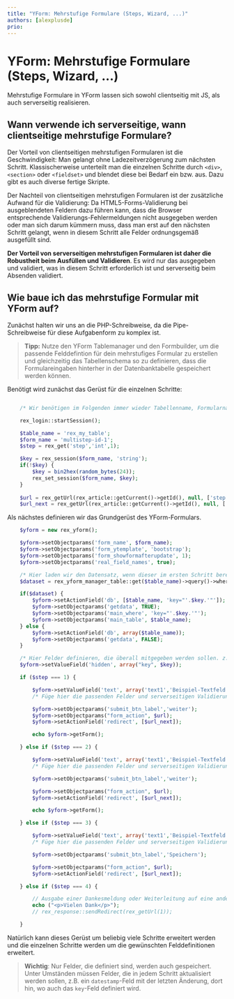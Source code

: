 ```yaml
---
title: "YForm: Mehrstufige Formulare (Steps, Wizard, ...)"
authors: [alexplusde]
prio:
---
```


# YForm: Mehrstufige Formulare (Steps, Wizard, ...)

Mehrstufige Formulare in YForm lassen sich sowohl clientseitig mit JS, als auch serverseitig realisieren.

## Wann verwende ich serverseitige, wann clientseitige mehrstufige Formulare?

Der Vorteil von clientseitigen mehrstufigen Formularen ist die Geschwindigkeit: Man gelangt ohne Ladezeitverzögerung zum nächsten Schritt. Klassischerweise unterteilt man die einzelnen Schritte durch `<div>`, `<section>` oder `<fieldset>` und blendet diese bei Bedarf ein bzw. aus. Dazu gibt es auch diverse fertige Skripte. 

Der Nachteil von clientseitigen mehrstufigen Formularen ist der zusätzliche Aufwand für die Validierung: Da HTML5-Forms-Validierung bei ausgeblendeten Feldern dazu führen kann, dass die Browser entsprechende Validierungs-Fehlermeldungen nicht ausgegeben werden oder man sich darum kümmern muss, dass man erst auf den nächsten Schritt gelangt, wenn in diesem Schritt alle Felder ordnungsgemäß ausgefüllt sind.

**Der Vorteil von serverseitigen mehrstufigen Formularen ist daher die Robustheit beim Ausfüllen und Validieren**. Es wird nur das ausgegeben und validiert, was in diesem Schritt erforderlich ist und serverseitig beim Absenden validiert.

## Wie baue ich das mehrstufige Formular mit YForm auf?

Zunächst halten wir uns an die PHP-Schreibweise, da die Pipe-Schreibweise für diese Aufgabenform zu komplex ist.

> **Tipp:** Nutze den YForm Tablemanager und den Formbuilder, um die passende Felddefintion für dein mehrstufiges Formular zu erstellen und gleichzeitig das Tabellenschema so zu definieren, dass die Formulareingaben hinterher in der Datenbanktabelle gespeichert werden können.

Benötigt wird zunächst das Gerüst für die einzelnen Schritte:

```php

    /* Wir benötigen im Folgenden immer wieder Tabellenname, Formularname und einen Schlüssel, an dem wir den aktuellen Datensatz identifizieren können, sowie die einzelnen Schritte */

    rex_login::startSession();

    $table_name = 'rex_my_table';
    $form_name = 'multistep-id-1';
    $step = rex_get('step','int',1);

    $key = rex_session($form_name, 'string');
    if(!$key) {
        $key = bin2hex(random_bytes(24));
        rex_set_session($form_name, $key);
    }
    
    $url = rex_getUrl(rex_article::getCurrent()->getId(), null, ['step' => $step]);
    $url_next = rex_getUrl(rex_article::getCurrent()->getId(), null, ['step' => $step + 1]);

```

Als nächstes definieren wir das Grundgerüst des YForm-Formulars.

```php
    $yform = new rex_yform();

    $yform->setObjectparams('form_name', $form_name);
    $yform->setObjectparams('form_ytemplate', 'bootstrap');
    $yform->setObjectparams('form_showformafterupdate', 1);
    $yform->setObjectparams('real_field_names', true);

    /* Hier laden wir den Datensatz, wenn dieser im ersten Schritt bereits erstellt wurde. */
    $dataset = rex_yform_manager_table::get($table_name)->query()->where('key', $key)->findOne();

    if($dataset) {
        $yform->setActionField('db', [$table_name, 'key="'.$key.'"']);
        $yform->setObjectparams('getdata', TRUE);
        $yform->setObjectparams('main_where', 'key="'.$key.'"');
        $yform->setObjectparams('main_table', $table_name);
    } else {
        $yform->setActionField('db', array($table_name));
        $yform->setObjectparams('getdata', FALSE);
    }

    /* Hier Felder definieren, die überall mitgegeben werden sollen. z.B. der Schlüssel, aber auch Felder wie datestamp-Felder */
    $yform->setValueField('hidden', array("key", $key));

    if ($step === 1) {

        $yform->setValueField('text', array('text1','Beispiel-Textfeld aus Schritt 1'));
        /* Füge hier die passenden Felder und serverseitigen Validierungen zu Schritt 1 ein */

        $yform->setObjectparams('submit_btn_label','weiter');
        $yform->setObjectparams("form_action", $url);
        $yform->setActionField('redirect', [$url_next]);

        echo $yform->getForm();

    } else if ($step === 2) {

        $yform->setValueField('text', array('text1','Beispiel-Textfeld aus Schritt 2'));
        /* Füge hier die passenden Felder und serverseitigen Validierungen zu Schritt 2 ein */

        $yform->setObjectparams('submit_btn_label','weiter');

        $yform->setObjectparams("form_action", $url);
        $yform->setActionField('redirect', [$url_next]);

        echo $yform->getForm();

    } else if ($step === 3) {

        $yform->setValueField('text', array('text1','Beispiel-Textfeld aus Schritt 3'));
        /* Füge hier die passenden Felder und serverseitigen Validierungen zu Schritt 3 ein */

        $yform->setObjectparams('submit_btn_label','Speichern');

        $yform->setObjectparams("form_action", $url);
        $yform->setActionField('redirect', [$url_next]);

    } else if ($step === 4) {

        // Ausgabe einer Dankesmeldung oder Weiterleitung auf eine andere Seite mit der Artikel-ID 1. 
        echo ("<p>Vielen Dank</p>");
        // rex_response::sendRedirect(rex_getUrl(1));

    }

```

Natürlich kann dieses Gerüst um beliebig viele Schritte erweitert werden und die einzelnen Schritte werden um die gewünschten Felddefinitionen erweitert.

> **Wichtig**: Nur Felder, die definiert sind, werden auch gespeichert. Unter Umständen müssen Felder, die in jedem Schritt aktualisiert werden sollen, z.B. ein `datestamp`-Feld mit der letzten Änderung, dort hin, wo auch das `key`-Feld definiert wird.
